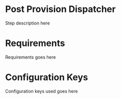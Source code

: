 # Post Provision Dispatcher

Step description here

# Requirements

Requirements goes here

# Configuration Keys

Configuration keys used goes here
